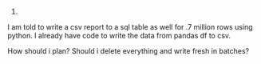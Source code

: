 1.
I am told to write a csv report to a sql table as well for .7 million rows using python.
I already have code to write the data from pandas df to csv.

How should i plan? Should i delete everything and write fresh in batches?